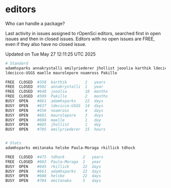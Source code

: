 # editors

Who can handle a package?

Last activity in issues assigned to rOpenSci editors, searched first in open
issues and then in closed issues. Editors with no open issues are FREE, even if
they also have no closed issue.


Updated on Tue May 27 12:11:25 UTC 2025

```bash
# Standard
adamhsparks annakrystalli emilyriederer jhollist jooolia karthik ldecicco
ldecicco-USGS maelle maurolepore noamross Pakillo

FREE  CLOSED  #358  karthik        2   years
FREE  CLOSED  #502  annakrystalli  1   year
FREE  CLOSED  #648  jooolia        10  months
FREE  CLOSED  #599  Pakillo        2   months
BUSY  OPEN    #661  adamhsparks    22  days
BUSY  OPEN    #637  ldecicco-USGS  14  days
BUSY  OPEN    #556  noamross       4   days
BUSY  OPEN    #681  maurolepore    3   days
BUSY  OPEN    #698  maelle         1   day
BUSY  OPEN    #685  jhollist       1   day
BUSY  OPEN    #705  emilyriederer  15  hours


# Stats
adamhsparks emitanaka helske Paula-Moraga rkillick tdhock

FREE  CLOSED  #475  tdhock        2   years
FREE  CLOSED  #603  Paula-Moraga  1   year
BUSY  OPEN    #645  rkillick      22  days
BUSY  OPEN    #661  adamhsparks   22  days
BUSY  OPEN    #688  helske        22  days
BUSY  OPEN    #704  emitanaka     5   days
```
